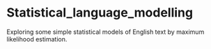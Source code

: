 # Statistical_language_modelling
Exploring some simple statistical models of English text by maximum likelihood estimation. 

